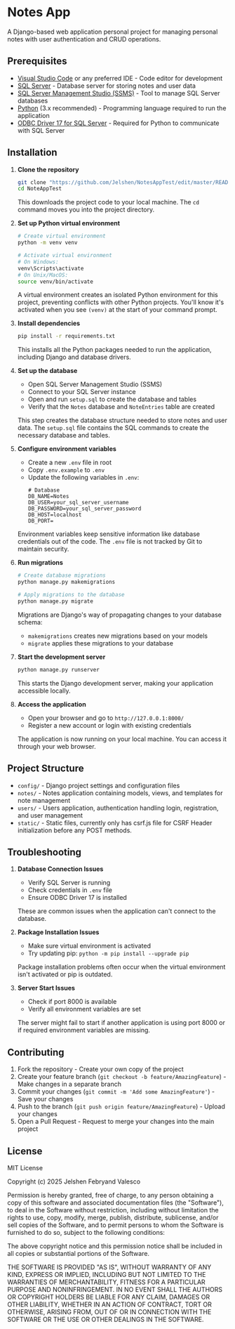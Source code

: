 # Notes App

A Django-based web application personal project for managing personal notes with user authentication and CRUD operations.

## Prerequisites

- [Visual Studio Code](https://code.visualstudio.com/) or any preferred IDE - Code editor for development
- [SQL Server](https://www.microsoft.com/en-us/sql-server/sql-server-downloads) - Database server for storing notes and user data
- [SQL Server Management Studio (SSMS)](https://learn.microsoft.com/en-us/sql/ssms/download-sql-server-management-studio-ssms) - Tool to manage SQL Server databases
- [Python](https://www.python.org/downloads/) (3.x recommended) - Programming language required to run the application
- [ODBC Driver 17 for SQL Server](https://learn.microsoft.com/en-us/sql/connect/odbc/download-odbc-driver-for-sql-server) - Required for Python to communicate with SQL Server

## Installation

1. **Clone the repository**
   ```bash
   git clone "https://github.com/Jelshen/NotesAppTest/edit/master/README.md"
   cd NoteAppTest
   ```
   This downloads the project code to your local machine. The `cd` command moves you into the project directory.

2. **Set up Python virtual environment**
   ```bash
   # Create virtual environment
   python -m venv venv

   # Activate virtual environment
   # On Windows:
   venv\Scripts\activate
   # On Unix/MacOS:
   source venv/bin/activate
   ```
   A virtual environment creates an isolated Python environment for this project, preventing conflicts with other Python projects. You'll know it's activated when you see `(venv)` at the start of your command prompt.

3. **Install dependencies**
   ```bash
   pip install -r requirements.txt
   ```
   This installs all the Python packages needed to run the application, including Django and database drivers.

4. **Set up the database**
   - Open SQL Server Management Studio (SSMS)
   - Connect to your SQL Server instance
   - Open and run `setup.sql` to create the database and tables
   - Verify that the `Notes` database and `NoteEntries` table are created
   
   This step creates the database structure needed to store notes and user data. The `setup.sql` file contains the SQL commands to create the necessary database and tables.

5. **Configure environment variables**
   - Create a new `.env` file in root
   - Copy `.env.example` to `.env`
   - Update the following variables in `.env`:
     ```
     # Database
     DB_NAME=Notes
     DB_USER=your_sql_server_username
     DB_PASSWORD=your_sql_server_password
     DB_HOST=localhost
     DB_PORT=
     ```
   Environment variables keep sensitive information like database credentials out of the code. The `.env` file is not tracked by Git to maintain security.

6. **Run migrations**
   ```bash
   # Create database migrations
   python manage.py makemigrations

   # Apply migrations to the database
   python manage.py migrate
   ```
   Migrations are Django's way of propagating changes to your database schema:
   - `makemigrations` creates new migrations based on your models
   - `migrate` applies these migrations to your database

7. **Start the development server**
   ```bash
   python manage.py runserver
   ```
   This starts the Django development server, making your application accessible locally.

8. **Access the application**
   - Open your browser and go to `http://127.0.0.1:8000/`
   - Register a new account or login with existing credentials
   
   The application is now running on your local machine. You can access it through your web browser.

## Project Structure

- `config/` - Django project settings and configuration files
- `notes/` - Notes application containing models, views, and templates for note management
- `users/` - Users application, authentication handling login, registration, and user management
- `static/` - Static files, currently only has csrf.js file for CSRF Header initialization before any POST methods.

## Troubleshooting

1. **Database Connection Issues**
   - Verify SQL Server is running
   - Check credentials in `.env` file
   - Ensure ODBC Driver 17 is installed
   
   These are common issues when the application can't connect to the database.

2. **Package Installation Issues**
   - Make sure virtual environment is activated
   - Try updating pip: `python -m pip install --upgrade pip`
   
   Package installation problems often occur when the virtual environment isn't activated or pip is outdated.

3. **Server Start Issues**
   - Check if port 8000 is available
   - Verify all environment variables are set
   
   The server might fail to start if another application is using port 8000 or if required environment variables are missing.

## Contributing

1. Fork the repository - Create your own copy of the project
2. Create your feature branch (`git checkout -b feature/AmazingFeature`) - Make changes in a separate branch
3. Commit your changes (`git commit -m 'Add some AmazingFeature'`) - Save your changes
4. Push to the branch (`git push origin feature/AmazingFeature`) - Upload your changes
5. Open a Pull Request - Request to merge your changes into the main project

## License

   MIT License

   Copyright (c) 2025 Jelshen Febryand Valesco
   
   Permission is hereby granted, free of charge, to any person obtaining a copy
   of this software and associated documentation files (the "Software"), to deal
   in the Software without restriction, including without limitation the rights
   to use, copy, modify, merge, publish, distribute, sublicense, and/or sell
   copies of the Software, and to permit persons to whom the Software is
   furnished to do so, subject to the following conditions:
   
   The above copyright notice and this permission notice shall be included in all
   copies or substantial portions of the Software.
   
   THE SOFTWARE IS PROVIDED "AS IS", WITHOUT WARRANTY OF ANY KIND, EXPRESS OR
   IMPLIED, INCLUDING BUT NOT LIMITED TO THE WARRANTIES OF MERCHANTABILITY,
   FITNESS FOR A PARTICULAR PURPOSE AND NONINFRINGEMENT. IN NO EVENT SHALL THE
   AUTHORS OR COPYRIGHT HOLDERS BE LIABLE FOR ANY CLAIM, DAMAGES OR OTHER
   LIABILITY, WHETHER IN AN ACTION OF CONTRACT, TORT OR OTHERWISE, ARISING FROM,
   OUT OF OR IN CONNECTION WITH THE SOFTWARE OR THE USE OR OTHER DEALINGS IN THE
   SOFTWARE.
